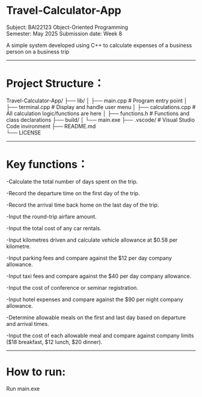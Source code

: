 # Travel-Calculator-App  

Subject: BAI22123 Object-Oriented Programming  
Semester: May 2025
Submission date: Week 8

A simple system developed using C++ to calculate expenses of a business person on a business trip  

---



# Project Structure：

Travel-Calculator-App/
├── lib/
│   ├── main.cpp               	# Program entry point
│   ├── terminal.cpp           	# Display and handle user menu
│   ├── calculations.cpp       	# All calculation logic/functions are here
│   ├── functions.h           	# Functions and class declarations
├── build/
│   └── main.exe
├── .vscode/ 				# Visual Studio Code invironment
├── README.md  
└── LICENSE  

---



# Key functions：  

-Calculate the total number of days spent on the trip.  

-Record the departure time on the first day of the trip.  

-Record the arrival time back home on the last day of the trip.  

-Input the round-trip airfare amount.  

-Input the total cost of any car rentals.  

-Input kilometres driven and calculate vehicle allowance at $0.58 per kilometre.  

-Input parking fees and compare against the $12 per day company allowance.  

-Input taxi fees and compare against the $40 per day company allowance.  

-Input the cost of conference or seminar registration.  

-Input hotel expenses and compare against the $90 per night company allowance.  

-Determine allowable meals on the first and last day based on departure and arrival times.  

-Input the cost of each allowable meal and compare against company limits ($18 breakfast, $12 lunch, $20 dinner). 

---



# How to run:

Run main.exe
